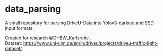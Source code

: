 # data_parsing
A small repository for parsing DriveU-Data into Yolov3-darknet and SSD input formats.     

Created for research @DHBW_Karlsruhe .      
Dataset: https://www.uni-ulm.de/en/in/driveu/projects/driveu-traffic-light-dataset/
